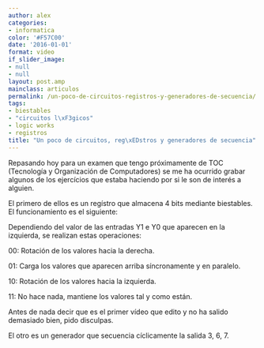 ```yaml
---
author: alex
categories:
- informatica
color: '#F57C00'
date: '2016-01-01'
format: video
if_slider_image:
- null
- null
layout: post.amp
mainclass: articulos
permalink: /un-poco-de-circuitos-registros-y-generadores-de-secuencia/
tags:
- biestables
- "circuitos l\xF3gicos"
- logic works
- registros
title: "Un poco de circuitos, reg\xEDstros y generadores de secuencia"
---
```


Repasando hoy para un examen que tengo próximamente de TOC (Tecnología y Organización de Computadores) se me ha ocurrido grabar algunos de los ejercícios que estaba haciendo por si le son de interés a alguien.

El primero de ellos es un regístro que almacena 4 bits mediante biestables. El funcionamiento es el siguiente:

Dependiendo del valor de las entradas Y1 e Y0 que aparecen en la izquierda, se realizan estas operaciones:

<p >
  00: Rotación de los valores hacia la derecha.
</p>
<p >
  01: Carga los valores que aparecen arriba síncronamente y en paralelo.
</p>
<p >
  10: Rotación de los valores hacia la izquierda.
</p>
<p >
  11: No hace nada, mantiene los valores tal y como están.
</p>

Antes de nada decir que es el primer vídeo que edito y no ha salido demasiado bien, pido disculpas.

<span class="embed-youtube" ></span>

El otro es un generador que secuencia cíclicamente la salida 3, 6, 7.

<span class="embed-youtube" ></span>